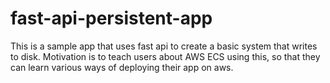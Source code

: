 # fast-api-persistent-app
This is a sample app that uses fast api to create a basic system that writes to disk. Motivation is to teach users about AWS ECS using this, so that they can learn various ways of deploying their app on aws.
